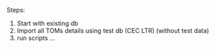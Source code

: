 Steps:
1. Start with existing db
2. Import all TOMs details using test db (CEC LTR) (without test data)
3. run scripts ...